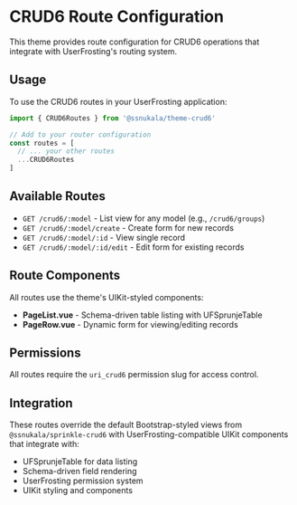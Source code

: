 # CRUD6 Route Configuration

This theme provides route configuration for CRUD6 operations that integrate with UserFrosting's routing system.

## Usage

To use the CRUD6 routes in your UserFrosting application:

```typescript
import { CRUD6Routes } from '@ssnukala/theme-crud6'

// Add to your router configuration
const routes = [
  // ... your other routes
  ...CRUD6Routes
]
```

## Available Routes

- `GET /crud6/:model` - List view for any model (e.g., `/crud6/groups`)
- `GET /crud6/:model/create` - Create form for new records
- `GET /crud6/:model/:id` - View single record
- `GET /crud6/:model/:id/edit` - Edit form for existing records

## Route Components

All routes use the theme's UIKit-styled components:

- **PageList.vue** - Schema-driven table listing with UFSprunjeTable
- **PageRow.vue** - Dynamic form for viewing/editing records

## Permissions

All routes require the `uri_crud6` permission slug for access control.

## Integration

These routes override the default Bootstrap-styled views from `@ssnukala/sprinkle-crud6` with UserFrosting-compatible UIKit components that integrate with:

- UFSprunjeTable for data listing
- Schema-driven field rendering
- UserFrosting permission system
- UIKit styling and components